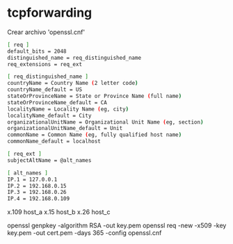 # tcpforwarding

Crear archivo 'openssl.cnf'
```bash
[ req ]
default_bits = 2048
distinguished_name = req_distinguished_name
req_extensions = req_ext

[ req_distinguished_name ]
countryName = Country Name (2 letter code)
countryName_default = US
stateOrProvinceName = State or Province Name (full name)
stateOrProvinceName_default = CA
localityName = Locality Name (eg, city)
localityName_default = City
organizationalUnitName = Organizational Unit Name (eg, section)
organizationalUnitName_default = Unit
commonName = Common Name (eg, fully qualified host name)
commonName_default = localhost

[ req_ext ]
subjectAltName = @alt_names

[ alt_names ]
IP.1 = 127.0.0.1
IP.2 = 192.168.0.15
IP.3 = 192.168.0.26
IP.4 = 192.168.0.109
```
x.109 host_a
x.15 host_b
x.26 host_c

openssl genpkey -algorithm RSA -out key.pem
openssl req -new -x509 -key key.pem -out cert.pem -days 365 -config openssl.cnf

